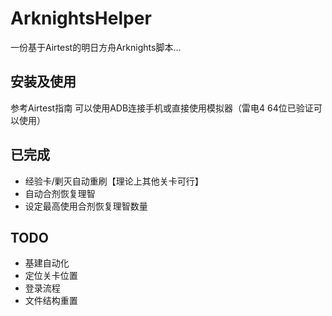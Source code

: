 # ArknightsHelper
一份基于Airtest的明日方舟Arknights脚本...

## 安装及使用
参考Airtest指南
可以使用ADB连接手机或直接使用模拟器（雷电4 64位已验证可以使用）

## 已完成
- 经验卡/剿灭自动重刷【理论上其他关卡可行】
- 自动合剂恢复理智
- 设定最高使用合剂恢复理智数量

## TODO
- 基建自动化  
- 定位关卡位置  
- 登录流程  
- 文件结构重置  

